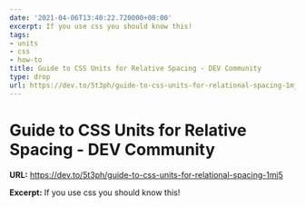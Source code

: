 ```yaml
---
date: '2021-04-06T13:40:22.720000+00:00'
excerpt: If you use css you should know this!
tags:
- units
- css
- how-to
title: Guide to CSS Units for Relative Spacing - DEV Community
type: drop
url: https://dev.to/5t3ph/guide-to-css-units-for-relational-spacing-1mj5
---
```


# Guide to CSS Units for Relative Spacing - DEV Community

**URL:** https://dev.to/5t3ph/guide-to-css-units-for-relational-spacing-1mj5

**Excerpt:** If you use css you should know this!
